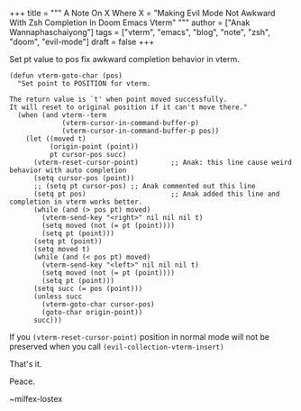 +++
title = """
  A Note On X Where X = "Making Evil Mode Not Awkward With Zsh Completion In Doom Emacs Vterm"
  """
author = ["Anak Wannaphaschaiyong"]
tags = ["vterm", "emacs", "blog", "note", "zsh", "doom", "evil-mode"]
draft = false
+++

Set pt value to pos fix awkward completion behavior in vterm.

```emacs-lisp
(defun vterm-goto-char (pos)
  "Set point to POSITION for vterm.

The return value is `t' when point moved successfully.
It will reset to original position if it can't move there."
  (when (and vterm--term
             (vterm-cursor-in-command-buffer-p)
             (vterm-cursor-in-command-buffer-p pos))
    (let ((moved t)
          (origin-point (point))
          pt cursor-pos succ)
      (vterm-reset-cursor-point)        ;; Anak: this line cause weird behavior with auto completion
      (setq cursor-pos (point))
      ;; (setq pt cursor-pos) ;; Anak commented out this line
      (setq pt pos)                     ;; Anak added this line and completion in vterm works better.
      (while (and (> pos pt) moved)
        (vterm-send-key "<right>" nil nil nil t)
        (setq moved (not (= pt (point))))
        (setq pt (point)))
      (setq pt (point))
      (setq moved t)
      (while (and (< pos pt) moved)
        (vterm-send-key "<left>" nil nil nil t)
        (setq moved (not (= pt (point))))
        (setq pt (point)))
      (setq succ (= pos (point)))
      (unless succ
        (vterm-goto-char cursor-pos)
        (goto-char origin-point))
      succ)))
```

If you `(vterm-reset-cursor-point)` position in normal mode will not be preserved when you call `(evil-collection-vterm-insert)`

That's it.

Peace.

~milfex-lostex
